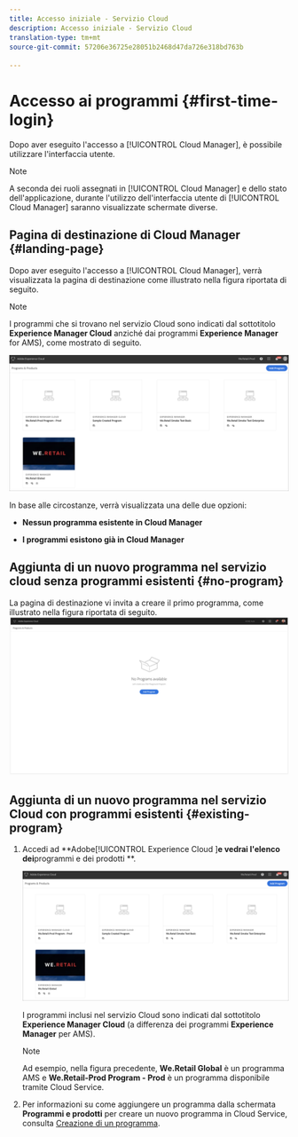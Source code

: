 ```yaml
---
title: Accesso iniziale - Servizio Cloud
description: Accesso iniziale - Servizio Cloud
translation-type: tm+mt
source-git-commit: 57206e36725e28051b2468d47da726e318bd763b

---
```



# Accesso ai programmi {#first-time-login}

Dopo aver eseguito l&#39;accesso a [!UICONTROL Cloud Manager], è possibile utilizzare l&#39;interfaccia utente.

>[!NOTE]
>
>A seconda dei ruoli assegnati in [!UICONTROL Cloud Manager] e dello stato dell&#39;applicazione, durante l&#39;utilizzo dell&#39;interfaccia utente di [!UICONTROL Cloud Manager] saranno visualizzate schermate diverse.

## Pagina di destinazione di Cloud Manager {#landing-page}

Dopo aver eseguito l&#39;accesso a [!UICONTROL Cloud Manager], verrà visualizzata la pagina di destinazione come illustrato nella figura riportata di seguito.

>[!NOTE]
>
>I programmi che si trovano nel servizio Cloud sono indicati dal sottotitolo **Experience Manager Cloud** anziché dai programmi **Experience Manager** for AMS), come mostrato di seguito.

![](assets/first_timelogin1.png)


In base alle circostanze, verrà visualizzata una delle due opzioni:

* **Nessun programma esistente in Cloud Manager**

* **I programmi esistono già in Cloud Manager**

## Aggiunta di un nuovo programma nel servizio cloud senza programmi esistenti {#no-program}


La pagina di destinazione vi invita a creare il primo programma, come illustrato nella figura riportata di seguito.
![](assets/first_timelogin0.png)


## Aggiunta di un nuovo programma nel servizio Cloud con programmi esistenti {#existing-program}


1. Accedi ad **Adobe[!UICONTROL Experience Cloud ]**e vedrai l&#39;elenco dei**programmi e dei prodotti **.

   ![](assets/first_timelogin1.png)

   I programmi inclusi nel servizio Cloud sono indicati dal sottotitolo **Experience Manager Cloud** (a differenza dei programmi **Experience Manager** per AMS).

   >[!NOTE]
   >Ad esempio, nella figura precedente, **We.Retail Global** è un programma AMS e **We.Retail-Prod Program - Prod** è un programma disponibile tramite Cloud Service.

1. Per informazioni su come aggiungere un programma dalla schermata **Programmi e prodotti** per creare un nuovo programma in Cloud Service, consulta [Creazione di un programma](/help/onboarding/getting-access-to-aem-in-cloud/creating-a-program.md).


